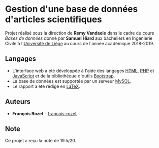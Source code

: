 # Gestion d'une base de données d'articles scientifiques

Projet réalisé sous la direction de **Remy Vandaele** dans le cadre du cours *Bases de données* donné par **Samuel Hiard** aux bacheliers en Ingénierie Civile à l'[Université de Liège](https://www.uliege.be/) au cours de l'année académique 2018-2019.

## Langages

* L'interface web a été développée à l'aide des langages [HTML](https://en.wikipedia.org/wiki/HTML), [PHP](https://www.php.net/) et [JavaScript](https://en.wikipedia.org/wiki/JavaScript) et de la bibliothèque d'outils [Bootstrap](https://getbootstrap.com/).
* La base de données est supportée par un serveur [MySQL](https://www.mysql.com/).
* Le rapport a été rédigé en [LaTeX](https://www.latex-project.org/).

## Auteurs

* **François Rozet** - [francois-rozet](https://github.com/francois-rozet)

## Note

Ce projet a reçu la note de 19.5/20.
